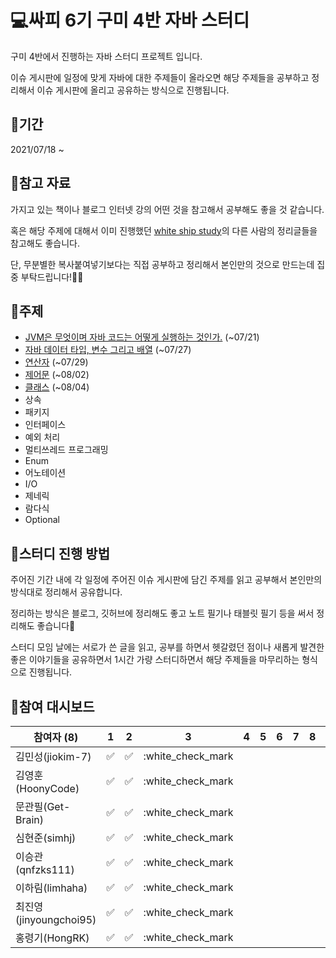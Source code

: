 # 💻싸피 6기 구미 4반 자바 스터디

 구미 4반에서 진행하는 자바 스터디 프로젝트 입니다.

 이슈 게시판에 일정에 맞게 자바에 대한 주제들이 올라오면 해당 주제들을 공부하고 정리해서 이슈 게시판에 올리고 공유하는 방식으로 진행됩니다.



## 📆기간

2021/07/18 ~



## 📑참고 자료

 가지고 있는 책이나 블로그 인터넷 강의 어떤 것을 참고해서 공부해도 좋을 것 같습니다.

 혹은 해당 주제에 대해서 이미 진행했던 [white ship study](https://github.com/whiteship/live-study/issues?q=is%3Aissue+is%3Aclosed)의 다른 사람의 정리글들을 참고해도 좋습니다.

 단, 무분별한 복사붙여넣기보다는 직접 공부하고 정리해서 본인만의 것으로 만드는데 집중 부탁드립니다!🙆‍♀️



## 📒주제

- [JVM은 무엇이며 자바 코드는 어떻게 실행하는 것인가.](https://github.com/ssafy-gumi-6th/java-study/issues/1) (~07/21)
- [자바 데이터 타입, 변수 그리고 배열](https://github.com/ssafy-gumi-6th/java-study/issues/2) (~07/27)
- [연산자](https://github.com/ssafy-gumi-6th/java-study/issues/3) (~07/29)
- [제어문](https://github.com/ssafy-gumi-6th/java-study/issues/4) (~08/02)
- [클래스](https://github.com/ssafy-gumi-6th/java-study/issues/5) (~08/04)
- 상속
- 패키지
- 인터페이스
- 예외 처리
- 멀티쓰레드 프로그래밍
- Enum
- 어노테이션
- I/O
- 제네릭
- 람다식
- Optional



## 🚀스터디 진행 방법

 주어진 기간 내에 각 일정에 주어진 이슈 게시판에 담긴 주제를 읽고 공부해서 본인만의 방식대로 정리해서 공유합니다.

 정리하는 방식은 블로그, 깃허브에 정리해도 좋고 노트 필기나 태블릿 필기 등을 써서 정리해도 좋습니다🙂

 스터디 모임 날에는 서로가 쓴 글을 읽고, 공부를 하면서 헷갈렸던 점이나 새롭게 발견한 좋은 이야기들을 공유하면서 1시간 가량 스터디하면서 해당 주제들을 마무리하는 형식으로 진행됩니다. 





## 🏁참여 대시보드

| 참여자 (8)            | 1    | 2    | 3    | 4    | 5    | 6    | 7    | 8    | 9    | 10   | 11   | 12   | 13   | 14   | 15   | 16   |
| ---------- | ---- | ---- | ---- | ---- | ---- | ---- | ---- | ---- | ---- | ---- | ---- | ---- | ---- | ---- | ---- | ---- |
| 김민성(jiokim-7)      | :white_check_mark:     | :white_check_mark:     | :white_check_mark     |      |      |      |      |      |      |      |      |      |      |      |      |      |
| 김영훈(HoonyCode)     | :white_check_mark:     | :white_check_mark:     | :white_check_mark     |      |      |      |      |      |      |      |      |      |      |      |      |      |
| 문관필(Get-Brain)     | :white_check_mark:     | :white_check_mark:     | :white_check_mark     |      |      |      |      |      |      |      |      |      |      |      |      |      |
| 심현준(simhj)         | :white_check_mark:     | :white_check_mark:     | :white_check_mark     |      |      |      |      |      |      |      |      |      |      |      |      |      |
| 이승관(qnfzks111)     | :white_check_mark:     | :white_check_mark:     | :white_check_mark     |      |      |      |      |      |      |      |      |      |      |      |      |      |
| 이하림(limhaha)       | :white_check_mark:     | :white_check_mark:     | :white_check_mark     |      |      |      |      |      |      |      |      |      |      |      |      |      |
| 최진영(jinyoungchoi95)| :white_check_mark:     | :white_check_mark:     | :white_check_mark     |      |      |      |      |      |      |      |      |      |      |      |      |      |
| 홍령기(HongRK)        | :white_check_mark:     | :white_check_mark:     | :white_check_mark     |      |      |      |      |      |      |      |      |      |      |      |      |      |
